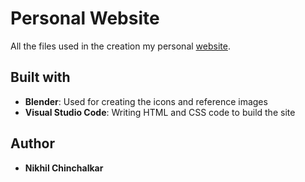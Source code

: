 # Personal Website

All the files used in the creation my personal [website](https://nikhilchinchalkar.com).

## Built with

* **Blender**: Used for creating the icons and reference images
* **Visual Studio Code**: Writing HTML and CSS code to build the site

## Author

* **Nikhil Chinchalkar**

